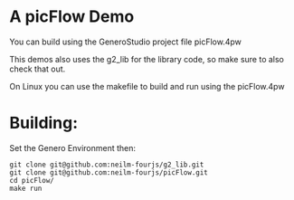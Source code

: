 # A picFlow Demo
You can build using the GeneroStudio project file picFlow.4pw

This demos also uses the g2_lib for the library code, so make sure to also check that out.

On Linux you can use the makefile to build and run using the picFlow.4pw


# Building:
Set the Genero Environment then:
```
git clone git@github.com:neilm-fourjs/g2_lib.git
git clone git@github.com:neilm-fourjs/picFlow.git
cd picFlow/
make run
```
